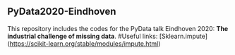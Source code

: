 ## PyData2020-Eindhoven
This repository includes the codes for the PyData talk Eindhoven 2020: **The industrial challenge of missing data**.
#Useful links:
[Sklearn.impute] (https://scikit-learn.org/stable/modules/impute.html) 
